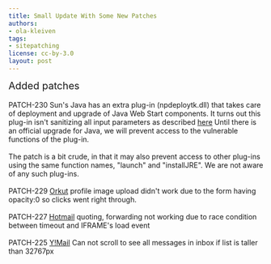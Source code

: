 ```yaml
---
title: Small Update With Some New Patches
authors:
- ola-kleiven
tags:
- sitepatching
license: cc-by-3.0
layout: post
---
```


<span style="font-size: 140%">Added patches</span><br/><br/>PATCH-230 Sun&#39;s Java has an extra plug-in (npdeploytk.dll) that takes care of deployment and upgrade of Java Web Start components. It turns out this plug-in isn&#39;t sanitizing all input parameters as described <a href="http://threatpost.com/en_us/blogs/serious-new-java-flaw-affects-all-browsers-040910" target="_blank">here</a> Until there is an official upgrade for Java, we will prevent access to the vulnerable functions of the plug-in.<br/><br/>The patch is a bit crude, in that it may also prevent access to other plug-ins using the same function names, &quot;launch&quot; and &quot;installJRE&quot;. We are not aware of any such plug-ins.<br/><br/>PATCH-229 <a href="http://www.orkut.com/" target="_blank">Orkut</a> profile image upload didn&#39;t work due to the form having opacity:0 so clicks went right through.<br/><br/>PATCH-227 <a href="http://mail.live.com/" target="_blank">Hotmail</a> quoting, forwarding not working due to race condition between timeout and IFRAME&#39;s load event<br/><br/>PATCH-225 <a href="http://mail.yahoo.com/" target="_blank">Y!Mail</a> Can not scroll to see all messages in inbox if list is taller than 32767px
